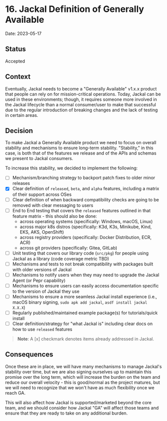 # 16. Jackal Definition of Generally Available

Date: 2023-05-17

## Status

Accepted

## Context

Eventually, Jackal needs to become a "Generally Available" v1.x.x product that people can rely on for mission-critical operations.  Today, Jackal can be used in these environments; though, it requires someone more involved in the Jackal lifecycle than a normal consumer/user to make that successful due to the regular introduction of breaking changes and the lack of testing in certain areas.

## Decision

To make Jackal a Generally Available product we need to focus on overall stability and mechanisms to ensure long-term stability.  "Stability," in this case, is both that of the features we release and of the APIs and schemas we present to Jackal consumers.

To increase this stability, we decided to implement the following:

- [ ] Mechanism/branching strategy to backport patch fixes to older minor releases
- [x] Clear definition of `released`, `beta`, and `alpha` features, including a matrix of their support across OSes
- [ ] Clear definition of when backward compatibility checks are going to be removed with clear messaging to users
- [ ] End to End testing that covers the `released` features outlined in that feature matrix - this should also be done:
  - across operating systems (specifically: Windows, macOS, Linux)
  - across major k8s distros (specifically: K3d, K3s, Minikube, Kind, EKS, AKS, OpenShift)
  - across registry providers (specifically: Docker Distribution, ECR, ACR)
  - across git providers (specifically: Gitea, GitLab)
- [ ] Unit testing that covers our library code (`src/pkg`) for people using Jackal as a library (code coverage metric TBD)
- [ ] Mechanisms and tests to not break compatibility with packages built with older versions of Jackal
- [ ] Mechanisms to notify users when they may need to upgrade the Jackal Agent (or Pepr capability)
- [ ] Mechanisms to ensure users can easily access documentation specific to the version of Jackal they use
- [ ] Mechanisms to ensure a more seamless Jackal install experience (i.e., macOS binary signing, `sudo apk add jackal`, `asdf install jackal X.X.X`)
- [ ] Regularly published/maintained example package(s) for tutorials/quick install
- [ ] Clear definition/strategy for "what Jackal is" including clear docs on how to use `released` features

>  **Note**: A [x] checkmark denotes items already addressed in Jackal.

## Consequences

Once these are in place, we will have many mechanisms to manage Jackal's stability over time, but we are also signing ourselves up to maintain this promise over the long term, which will increase the burden on the team and reduce our overall velocity - this is good/normal as the project matures, but we will need to recognize that we won't have as much flexibility once we reach GA.

This will also affect how Jackal is supported/marketed beyond the core team, and we should consider how Jackal "GA" will affect those teams and ensure that they are ready to take on any additional burden.
